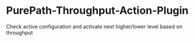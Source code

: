 # PurePath-Throughput-Action-Plugin
Check active configuration and activate next higher/lower level based on throughput
